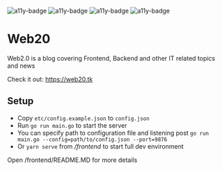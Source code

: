 ![a11y-badge](https://img.shields.io/badge/accessibility-yes-green)
![a11y-badge](https://img.shields.io/badge/https-yes-green)
![a11y-badge](https://img.shields.io/badge/gzip-yes-green)
![a11y-badge](https://img.shields.io/badge/lighthouse-~100-green)

# Web20

Web2.0 is a blog covering Frontend, Backend and other IT related topics and news

Check it out: https://web20.tk

## Setup

- Copy `etc/config.example.json` to `config.json`
- Run `go run main.go` to start the server
- You can specify path to configuration file and listening post `go run main.go --config=path/to/config.json --port=9876`
- Or `yarn serve` from */frontend* to start full dev environment

Open /frontend/README.MD for more details
